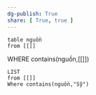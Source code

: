 ```yaml
---
dg-publish: True
share: [ True, true ]
---
```

```dataview
table nguồn
from [[]] 
```
WHERE contains(nguồn,[[]])
```dataview
LIST 
from [[]] 
Where contains(nguồn,"Sỹ")
```